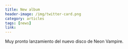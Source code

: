 ```yaml
---
title: New album
header-image: /img/twitter-card.png
category: articles
tags: [news]
link:
---
```

Muy pronto lanzamiento del nuevo disco de Neon Vampire.
